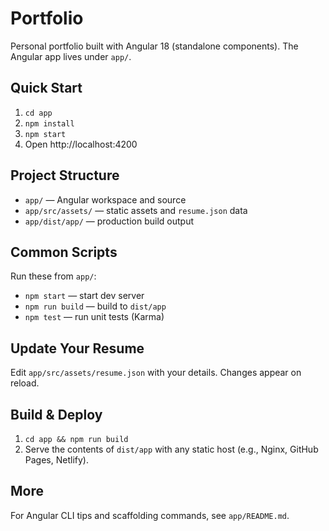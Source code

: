 # Portfolio

Personal portfolio built with Angular 18 (standalone components). The Angular app lives under `app/`.

## Quick Start

1. `cd app`
2. `npm install`
3. `npm start`
4. Open http://localhost:4200

## Project Structure

- `app/` — Angular workspace and source
- `app/src/assets/` — static assets and `resume.json` data
- `app/dist/app/` — production build output

## Common Scripts

Run these from `app/`:

- `npm start` — start dev server
- `npm run build` — build to `dist/app`
- `npm test` — run unit tests (Karma)

## Update Your Resume

Edit `app/src/assets/resume.json` with your details. Changes appear on reload.

## Build & Deploy

1. `cd app && npm run build`
2. Serve the contents of `dist/app` with any static host (e.g., Nginx, GitHub Pages, Netlify).

## More

For Angular CLI tips and scaffolding commands, see `app/README.md`.

